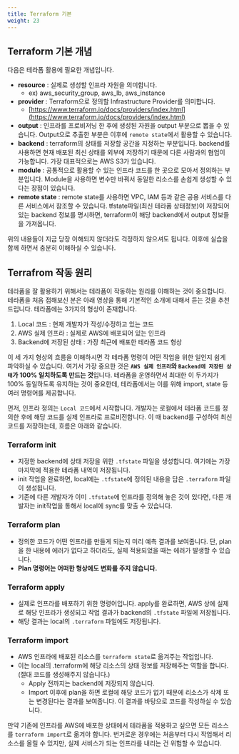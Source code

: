 ```yaml
---
title: Terraform 기본
weight: 23
---
```


## **Terraform 기본 개념**

다음은 테라폼 활용에 필요한 개념입니다.

- **resource** : 실제로 생성할 인프라 자원을 의미합니다.
    - ex) aws_security_group, aws_lb, aws_instance
- **provider** : Terraform으로 정의할 Infrastructure Provider를 의미합니다.
    - [https://www.terraform.io/docs/providers/index.html](https://www.terraform.io/docs/providers/index.html)
- **output** : 인프라를 프로비저닝 한 후에 생성된 자원을 output 부분으로 뽑을 수 있습니다. Output으로 추출한 부분은 이후에 `remote state`에서 활용할 수 있습니다.
- **backend** : terraform의 상태를 저장할 공간을 지정하는 부분입니다. backend를 사용하면 현재 배포된 최신 상태를 외부에 저장하기 때문에 다른 사람과의 협업이 가능합니다. 가장 대표적으로는 AWS S3가 있습니다.
- **module** : 공통적으로 활용할 수 있는 인프라 코드를 한 곳으로 모아서 정의하는 부분입니다. Module을 사용하면 변수만 바꿔서 동일한 리소스를 손쉽게 생성할 수 있다는 장점이 있습니다.
- **remote state** : remote state를 사용하면 VPC, IAM 등과 같은 공용 서비스를 다른 서비스에서 참조할 수 있습니다. tfstate파일(최신 테라폼 상태정보)이 저장되어 있는 backend 정보를 명시하면, terraform이 해당 backend에서 output 정보들을 가져옵니다.

위의 내용들이 지금 당장 이해되지 않더라도 걱정하지 않으셔도 됩니다. 이후에 실습을 함께 하면서 충분히 이해하실 수 있습니다. 

## **Terrafrom 작동 원리**

테라폼을 잘 활용하기 위해서는 테라폼이 작동하는 원리를 이해하는 것이 중요합니다. 테라폼을 처음 접해보신 분은 아래 영상을 통해 기본적인 소개에 대해서 듣는 것을 추천드립니다.
테라폼에는 3가지의 형상이 존재합니다.

1. Local 코드 : 현재 개발자가 작성/수정하고 있는 코드
2. AWS 실제 인프라 : 실제로 AWS에 배포되어 있는 인프라
3. Backend에 저장된 상태 : 가장 최근에 배포한 테라폼 코드 형상

이 세 가지 형상의 흐름을 이해하시면 각 테라폼 명령이 어떤 작업을 위한 일인지 쉽게 파악하실 수 있습니다. 여기서 가장 중요한 것은 **`AWS 실제 인프라`와 `Backend에 저장된 상태`가 100% 일치하도록 만드는 것**입니다. 테라폼을 운영하면서 최대한 이 두가지가 100% 동일하도록 유지하는 것이 중요한데, 테라폼에서는 이를 위해 import, state 등 여러 명령어를 제공합니다.

먼저, 인프라 정의는 `Local 코드`에서 시작합니다. 개발자는 로컬에서 테라폼 코드를 정의한 후에 해당 코드를 실제 인프라로 프로비전합니다. 이 때 backend를 구성하여 최신 코드를 저장하는데, 흐름은 아래와 같습니다.

### Terraform init

- 지정한 backend에 상태 저장을 위한 `.tfstate` 파일을 생성합니다. 여기에는 가장 마지막에 적용한 테라폼 내역이 저장됩니다.
- init 작업을 완료하면, local에는 `.tfstate`에 정의된 내용을 담은 `.terraform` 파일이 생성됩니다.
- 기존에 다른 개발자가 이미 `.tfstate`에 인프라를 정의해 놓은 것이 있다면, 다른 개발자는 init작업을 통해서 local에 sync를 맞출 수 있습니다.

### Terraform plan

- 정의한 코드가 어떤 인프라를 만들게 되는지 미리 예측 결과를 보여줍니다. 단, plan을 한 내용에 에러가 없다고 하더라도, 실제 적용되었을 때는 에러가 발생할 수 있습니다.
- **Plan 명령어는 어떠한 형상에도 변화를 주지 않습니다.**

### Terraform apply

- 실제로 인프라를 배포하기 위한 명령어입니다. apply를 완료하면, AWS 상에 실제로 해당 인프라가 생성되고 작업 결과가 backend의 `.tfstate` 파일에 저장됩니다.
- 해당 결과는 local의 `.terraform` 파일에도 저장됩니다.

### Terraform import

- AWS 인프라에 배포된 리소스를 `terraform state`로 옮겨주는 작업입니다.
- 이는 local의 .terraform에 해당 리소스의 상태 정보를 저장해주는 역할을 합니다. (절대 코드를 생성해주지 않습니다.)
    - Apply 전까지는 backend에 저장되지 않습니다.
    - Import 이후에 plan을 하면 로컬에 해당 코드가 없기 때문에 리소스가 삭제 또는 변경된다는 결과를 보여줍니다. 이 결과를 바탕으로 코드를 작성하실 수 있습니다.

만약 기존에 인프라를 AWS에 배포한 상태에서 테라폼을 적용하고 싶으면 모든 리소스를 `terraform import`로 옮겨야 합니다.
번거로운 경우에는 처음부터 다시 작업해서 리소스를 올릴 수 있지만, 실제 서비스가 되는 인프라를 내리는 건 위험할 수 있습니다.
